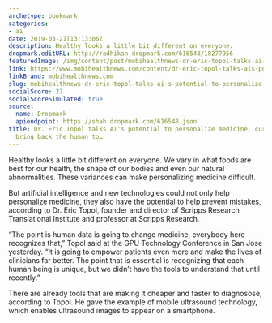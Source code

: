 ```yaml
---
archetype: bookmark
categories:
- ai
date: 2019-03-21T13:13:06Z
description: Healthy looks a little bit different on everyone.
dropmark.editURL: http://radhikan.dropmark.com/616548/18277956
featuredImage: /img/content/post/mobihealthnews-dr-eric-topol-talks-ai-s-potential-to-personalize-medicine-curb-mistakes-bring-back-the-human-to.jpg
link: https://www.mobihealthnews.com/content/dr-eric-topol-talks-ais-potential-personalize-medicine-curb-mistakes-bring-back-human-touch
linkBrand: mobihealthnews.com
slug: mobihealthnews-dr-eric-topol-talks-ai-s-potential-to-personalize-medicine-curb-mistakes-bring-back-the-human-to
socialScore: 27
socialScoreSimulated: true
source:
  name: Dropmark
  apiendpoint: https://shah.dropmark.com/616548.json
title: Dr. Eric Topol talks AI's potential to personalize medicine, curb mistakes,
  bring back the human to…
---
```

Healthy looks a little bit different on everyone. We vary in what foods are best for our health, the shape of our bodies and even our natural abnormalities. These variances can make personalizing medicine difficult. 

But artificial intelligence and new technologies could not only help personalize medicine, they also have the potential to help prevent mistakes, according to Dr. Eric Topol, founder and director of Scripps Research Translational Institute and professor at Scripps Research. 

“The point is human data is going to change medicine, everybody here recognizes that,” Topol said at the GPU Technology Conference in San Jose yesterday. “It is going to empower patients even more and make the lives of clinicians far better. The point that is essential is recognizing that each human being is unique, but we didn’t have the tools to understand that until recently.” 

There are already tools that are making it cheaper and faster to diagnosose, according to Topol. He gave the example of mobile ultrasound technology, which enables ultrasound images to appear on a smartphone. 

